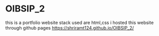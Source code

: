 # OIBSIP_2
this is a portfolio website 
stack used are html,css
i hosted this website through github pages
https://shriramt124.github.io/OIBSIP_2/
